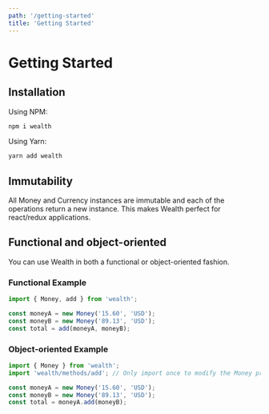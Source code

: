 ```yaml
---
path: '/getting-started'
title: 'Getting Started'
---
```


# Getting Started

## Installation

Using NPM:

```sh
npm i wealth
```

Using Yarn:

```sh
yarn add wealth
```

## Immutability
All Money and Currency instances are immutable and each of the operations return a new instance.
This makes Wealth perfect for react/redux applications.

## Functional and object-oriented
You can use Wealth in both a functional or object-oriented fashion.

### Functional Example
```js
import { Money, add } from 'wealth';

const moneyA = new Money('15.60', 'USD');
const moneyB = new Money('89.13', 'USD');
const total = add(moneyA, moneyB);
```

### Object-oriented Example
```js
import { Money } from 'wealth';
import 'wealth/methods/add'; // Only import once to modify the Money prototype

const moneyA = new Money('15.60', 'USD');
const moneyB = new Money('89.13', 'USD');
const total = moneyA.add(moneyB);
```
